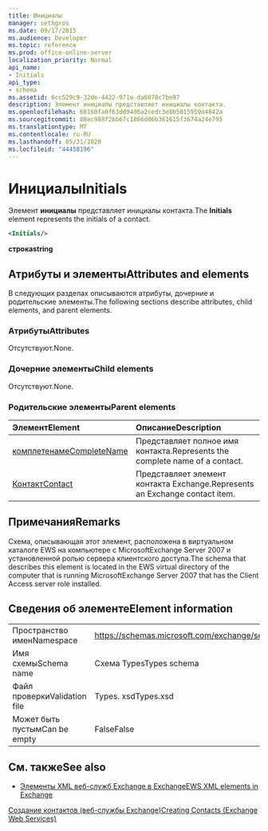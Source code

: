 ```yaml
---
title: Инициалы
manager: sethgros
ms.date: 09/17/2015
ms.audience: Developer
ms.topic: reference
ms.prod: office-online-server
localization_priority: Normal
api_name:
- Initials
api_type:
- schema
ms.assetid: 6cc529c9-32de-4422-971e-da6078c7be97
description: Элемент инициалы представляет инициалы контакта.
ms.openlocfilehash: 60160fa0f63dd94d6a2cedc3e8b5815959a4842a
ms.sourcegitcommit: 88ec988f2bb67c1866d06b361615f3674a24e795
ms.translationtype: MT
ms.contentlocale: ru-RU
ms.lasthandoff: 05/31/2020
ms.locfileid: "44458196"
---
```

# <a name="initials"></a><span data-ttu-id="31a4e-103">Инициалы</span><span class="sxs-lookup"><span data-stu-id="31a4e-103">Initials</span></span>

<span data-ttu-id="31a4e-104">Элемент **инициалы** представляет инициалы контакта.</span><span class="sxs-lookup"><span data-stu-id="31a4e-104">The **Initials** element represents the initials of a contact.</span></span> 
  
```xml
<Initials/>
```

 <span data-ttu-id="31a4e-105">**строка**</span><span class="sxs-lookup"><span data-stu-id="31a4e-105">**string**</span></span>
## <a name="attributes-and-elements"></a><span data-ttu-id="31a4e-106">Атрибуты и элементы</span><span class="sxs-lookup"><span data-stu-id="31a4e-106">Attributes and elements</span></span>

<span data-ttu-id="31a4e-107">В следующих разделах описываются атрибуты, дочерние и родительские элементы.</span><span class="sxs-lookup"><span data-stu-id="31a4e-107">The following sections describe attributes, child elements, and parent elements.</span></span>
  
### <a name="attributes"></a><span data-ttu-id="31a4e-108">Атрибуты</span><span class="sxs-lookup"><span data-stu-id="31a4e-108">Attributes</span></span>

<span data-ttu-id="31a4e-109">Отсутствуют.</span><span class="sxs-lookup"><span data-stu-id="31a4e-109">None.</span></span>
  
### <a name="child-elements"></a><span data-ttu-id="31a4e-110">Дочерние элементы</span><span class="sxs-lookup"><span data-stu-id="31a4e-110">Child elements</span></span>

<span data-ttu-id="31a4e-111">Отсутствуют.</span><span class="sxs-lookup"><span data-stu-id="31a4e-111">None.</span></span>
  
### <a name="parent-elements"></a><span data-ttu-id="31a4e-112">Родительские элементы</span><span class="sxs-lookup"><span data-stu-id="31a4e-112">Parent elements</span></span>

|<span data-ttu-id="31a4e-113">**Элемент**</span><span class="sxs-lookup"><span data-stu-id="31a4e-113">**Element**</span></span>|<span data-ttu-id="31a4e-114">**Описание**</span><span class="sxs-lookup"><span data-stu-id="31a4e-114">**Description**</span></span>|
|:-----|:-----|
|[<span data-ttu-id="31a4e-115">комплетенаме</span><span class="sxs-lookup"><span data-stu-id="31a4e-115">CompleteName</span></span>](completename.md) <br/> |<span data-ttu-id="31a4e-116">Представляет полное имя контакта.</span><span class="sxs-lookup"><span data-stu-id="31a4e-116">Represents the complete name of a contact.</span></span>  <br/> |
|[<span data-ttu-id="31a4e-117">Контакт</span><span class="sxs-lookup"><span data-stu-id="31a4e-117">Contact</span></span>](contact.md) <br/> |<span data-ttu-id="31a4e-118">Представляет элемент контакта Exchange.</span><span class="sxs-lookup"><span data-stu-id="31a4e-118">Represents an Exchange contact item.</span></span>  <br/> |
   
## <a name="remarks"></a><span data-ttu-id="31a4e-119">Примечания</span><span class="sxs-lookup"><span data-stu-id="31a4e-119">Remarks</span></span>

<span data-ttu-id="31a4e-120">Схема, описывающая этот элемент, расположена в виртуальном каталоге EWS на компьютере с MicrosoftExchange Server 2007 и установленной ролью сервера клиентского доступа.</span><span class="sxs-lookup"><span data-stu-id="31a4e-120">The schema that describes this element is located in the EWS virtual directory of the computer that is running MicrosoftExchange Server 2007 that has the Client Access server role installed.</span></span>
  
## <a name="element-information"></a><span data-ttu-id="31a4e-121">Сведения об элементе</span><span class="sxs-lookup"><span data-stu-id="31a4e-121">Element information</span></span>

|||
|:-----|:-----|
|<span data-ttu-id="31a4e-122">Пространство имен</span><span class="sxs-lookup"><span data-stu-id="31a4e-122">Namespace</span></span>  <br/> |https://schemas.microsoft.com/exchange/services/2006/types  <br/> |
|<span data-ttu-id="31a4e-123">Имя схемы</span><span class="sxs-lookup"><span data-stu-id="31a4e-123">Schema name</span></span>  <br/> |<span data-ttu-id="31a4e-124">Схема Types</span><span class="sxs-lookup"><span data-stu-id="31a4e-124">Types schema</span></span>  <br/> |
|<span data-ttu-id="31a4e-125">Файл проверки</span><span class="sxs-lookup"><span data-stu-id="31a4e-125">Validation file</span></span>  <br/> |<span data-ttu-id="31a4e-126">Types. xsd</span><span class="sxs-lookup"><span data-stu-id="31a4e-126">Types.xsd</span></span>  <br/> |
|<span data-ttu-id="31a4e-127">Может быть пустым</span><span class="sxs-lookup"><span data-stu-id="31a4e-127">Can be empty</span></span>  <br/> |<span data-ttu-id="31a4e-128">False</span><span class="sxs-lookup"><span data-stu-id="31a4e-128">False</span></span>  <br/> |
   
## <a name="see-also"></a><span data-ttu-id="31a4e-129">См. также</span><span class="sxs-lookup"><span data-stu-id="31a4e-129">See also</span></span>



- [<span data-ttu-id="31a4e-130">Элементы XML веб-служб Exchange в Exchange</span><span class="sxs-lookup"><span data-stu-id="31a4e-130">EWS XML elements in Exchange</span></span>](ews-xml-elements-in-exchange.md)


[<span data-ttu-id="31a4e-131">Создание контактов (веб-службы Exchange)</span><span class="sxs-lookup"><span data-stu-id="31a4e-131">Creating Contacts (Exchange Web Services)</span></span>](https://msdn.microsoft.com/library/4845917e-70d1-481c-bbd7-011ec6571789%28Office.15%29.aspx)

